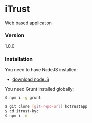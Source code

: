 # iTrust

Web based application

### Version
1.0.0

### Installation

You need to have NodeJS installed:
* [download nodeJS]

You need Grunt installed globally:
```sh
$ npm i -g grunt
```

```sh
$ git clone [git-repo-url] kotrustapp
$ cd itrust-kyc
$ npm i -d
```

 [download nodeJS]: <https://nodejs.org/en/>
